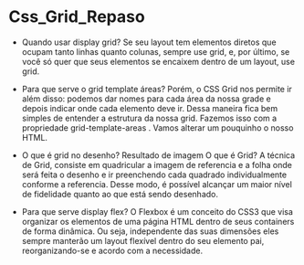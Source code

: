 # Css_Grid_Repaso
*  Quando usar display grid?
Se seu layout tem elementos diretos que ocupam tanto linhas quanto colunas, sempre use grid, e, por último, se você só quer que seus elementos se encaixem dentro de um layout, use grid.


* Para que serve o grid template áreas?
Porém, o CSS Grid nos permite ir além disso: podemos dar nomes para cada área da nossa grade e depois indicar onde cada elemento deve ir. Dessa maneira fica bem simples de entender a estrutura da nossa grid. Fazemos isso com a propriedade grid-template-areas . Vamos alterar um pouquinho o nosso HTML.



* O que é grid no desenho?
Resultado de imagem
O que é Grid? A técnica de Grid, consiste em quadricular a imagem de referencia e a folha onde será feita o desenho e ir preenchendo cada quadrado individualmente conforme a referencia. Desse modo, é possível alcançar um maior nível de fidelidade quanto ao que está sendo desenhado.



* Para que serve display flex?
O Flexbox é um conceito do CSS3 que visa organizar os elementos de uma página HTML dentro de seus containers de forma dinâmica. Ou seja, independente das suas dimensões eles sempre manterão um layout flexível dentro do seu elemento pai, reorganizando-se e acordo com a necessidade.
